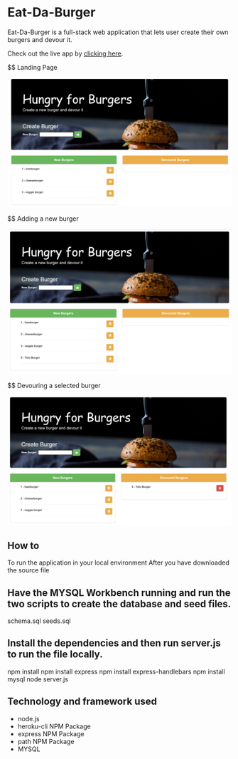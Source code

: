 # Eat-Da-Burger

Eat-Da-Burger is a full-stack web application that lets user create their own burgers and devour it. 

Check out the live app by [clicking here](https://midz-burgerapp.herokuapp.com/).

$$ Landing Page

![Landing Page](/screenshots/burger1.PNG)

$$ Adding a new burger

![Burger Added](/screenshots/burger2.PNG)

$$ Devouring a selected burger

![Devour Burger](/screenshots/burger3.PNG)

## How to
To run the application in your local environment
After you have downloaded the source file
## Have the MYSQL Workbench running and run the two scripts to create the database and seed files. 
schema.sql 
seeds.sql
## Install the dependencies and then run server.js to run the file locally.
npm install
npm install express
npm install express-handlebars
npm install mysql
node server.js

## Technology and framework used
- node.js
- heroku-cli NPM Package
- express NPM Package
- path NPM Package
- MYSQL
